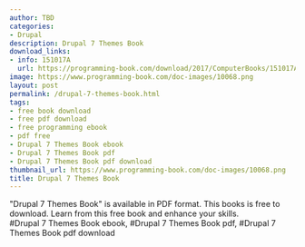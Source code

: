 ```yaml
---
author: TBD
categories:
- Drupal
description: Drupal 7 Themes Book
download_links:
- info: 151017A
  url: https://programming-book.com/download/2017/ComputerBooks/151017A/Drupal 7 Themes.pdf
image: https://www.programming-book.com/doc-images/10068.png
layout: post
permalink: /drupal-7-themes-book.html
tags:
- free book download
- free pdf download
- free programming ebook
- pdf free
- Drupal 7 Themes Book ebook
- Drupal 7 Themes Book pdf
- Drupal 7 Themes Book pdf download
thumbnail_url: https://www.programming-book.com/doc-images/10068.png
title: Drupal 7 Themes Book
---
```


 
<div class="item-desc text-justify">
  "Drupal 7 Themes Book" is available in PDF format. This books is free to download. Learn from this free book and enhance your skills.
  <br>
  #Drupal 7 Themes Book ebook, #Drupal 7 Themes Book pdf, #Drupal 7 Themes Book pdf download
</div>